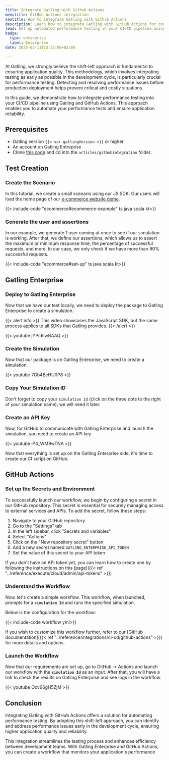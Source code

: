 ```yaml
---
title: Integrate Gatling with Github Actions
menutitle: GitHub Actions integration
seotitle: How to integrate Gatling with Github Actions
description: Learn how to integrate Gatling with GitHub Actions for continuous performance testing
lead: Set up automated performance testing in your CI/CD pipeline using Gatling and GitHub Actions
badge:
  type: enterprise
  label: Enterprise
date: 2025-03-11T13:35:00+02:00

---
```


At Gatling, we strongly believe the shift-left approach is fundamental to ensuring application quality. This methodology, which involves integrating testing as early as possible in the development cycle, is particularly crucial for performance testing. Detecting and resolving performance issues before production deployment helps prevent critical and costly situations.

In this guide, we demonstrate how to integrate performance testing into your CI/CD pipeline using Gatling and GitHub Actions. This approach enables you to automate your performance tests and ensure application reliability.

## Prerequisites

- Gatling version `{{< var gatlingVersion >}}` or higher
- An account on Gatling Entreprise
- Clone [this code](https://github.com/gatling/devrel-projects) and cd into the `articles/githubintegration` folder.

## Test Creation

### Create the Scenario

In this tutorial, we create a small scenario using our JS SDK. Our users will load the home page of our [e-commerce website demo](https://ecomm.gatling.io/).

{{< include-code "ecommerce#ecommerce-example" ts java scala kt>}}

### Generate the user and assertions

In our example, we generate 1 user coming at once to see if our simulation is working. After that, we define our assertions, which allows us to assert the maximum or minimum response time, the percentage of successful requests, and more. In our case, we only check if we have more than 90% successful requests.

{{< include-code "ecommerce#set-up" ts java scala kt>}}

## Gatling Enterprise

### Deploy to Gatling Enterprise

Now that we have our test locally, we need to deploy the package to Gatling Enterprise to create a simulation.

{{< alert info >}}
This video showcases the JavaScript SDK, but the same process applies to all SDKs that Gatling provides.
{{< /alert >}}

{{< youtube jYPc6lwBAAQ >}}

### Create the Simulation

Now that our package is on Gatling Enterprise, we need to create a simulation.

{{< youtube 7Gb4BcHU0P8 >}}

### Copy Your Simulation ID

Don't forget to copy your `simulation Id` (click on the three dots to the right of your simulation name); we will need it later.

### Create an API Key

Now, for GitHub to communicate with Gatling Enterprise and launch the simulation, you need to create an API key.

{{< youtube iP4_WM9wTNA >}}

Now that everything is set up on the Gatling Enterprise side, it's time to create our CI script on GitHub.

## GitHub Actions

### Set up the Secrets and Environment

To successfully launch our workflow, we begin by configuring a secret in our GitHub repository. This secret is essential for securely managing access to external services and APIs. To add the secret, follow these steps:

1. Navigate to your GitHub repository
2. Go to the "Settings" tab
3. In the left sidebar, click "Secrets and variables"
4. Select "Actions"
5. Click on the "New repository secret" button
6. Add a new secret named `GATLING_ENTERPRISE_API_TOKEN`
7. Set the value of this secret to your API token

If you don't have an API token yet, you can learn how to create one by following the instructions on this [page]({{< ref "../reference/execute/cloud/admin/api-tokens" >}})

### Understand the Workflow

Now, let's create a simple workflow. This workflow, when launched, prompts for a **`simulation Id`** and runs the specified simulation.

Below is the configuration for the workflow:

{{< include-code workflow yml>}}

If you wish to customize this workflow further, refer to our [GitHub documentation]({{< ref "../reference/integrations/ci-cd/github-actions" >}}) for more details and options.

### Launch the Workflow

Now that our requirements are set up, go to GitHub → Actions and launch our workflow with the  **`simulation Id`** as an input. After that, you will have a link to check the results on Gatling Enterprise and see logs in the workflow.

{{< youtube Ocv66gH5ZjM >}}

## Conclusion

Integrating Gatling with GitHub Actions offers a solution for automating performance testing. By adopting this shift-left approach, you can identify and address performance issues early in the development cycle, ensuring higher application quality and reliability.

This integration streamlines the testing process and enhances efficiency between development teams. With Gatling Enterprise and GitHub Actions, you can create a workflow that monitors your application's performance
